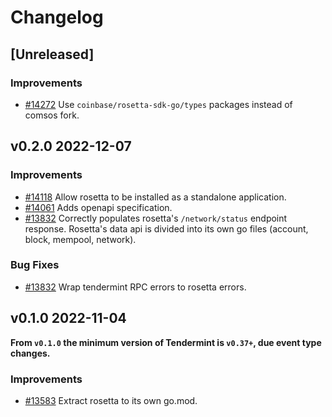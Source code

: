 <!--
Guiding Principles:

Changelogs are for humans, not machines.
There should be an entry for every single version.
The same types of changes should be grouped.
Versions and sections should be linkable.
The latest version comes first.
The release date of each version is displayed.
Mention whether you follow Semantic Versioning.

Usage:

Change log entries are to be added to the Unreleased section under the
appropriate stanza (see below). Each entry should ideally include a tag and
the Github issue reference in the following format:

* (<tag>) \#<issue-number> message

The issue numbers will later be link-ified during the release process so you do
not have to worry about including a link manually, but you can if you wish.

Types of changes (Stanzas):

"Features" for new features.
"Improvements" for changes in existing functionality.
"Deprecated" for soon-to-be removed features.
"Bug Fixes" for any bug fixes.
"Client Breaking" for breaking Protobuf, gRPC and REST routes used by end-users.
"CLI Breaking" for breaking CLI commands.
"API Breaking" for breaking exported APIs used by developers building on SDK.
Ref: https://keepachangelog.com/en/1.0.0/
-->

# Changelog

## [Unreleased]

### Improvements

* [#14272](https://github.com/cosmos/cosmos-sdk/pull/14272) Use `coinbase/rosetta-sdk-go/types` packages instead of comsos fork.

## v0.2.0 2022-12-07

### Improvements

* [#14118](https://github.com/cosmos/cosmos-sdk/pull/14118) Allow rosetta to be installed as a standalone application.
* [#14061](https://github.com/cosmos/cosmos-sdk/pull/14061) Adds openapi specification.
* [#13832](https://github.com/cosmos/cosmos-sdk/pull/13832) Correctly populates rosetta's `/network/status` endpoint response. Rosetta's data api is divided into its own go files (account, block, mempool, network).

### Bug Fixes

* [#13832](https://github.com/cosmos/cosmos-sdk/pull/13832) Wrap tendermint RPC errors to rosetta errors.

## v0.1.0 2022-11-04

**From `v0.1.0` the minimum version of Tendermint is `v0.37+`, due event type changes.**

### Improvements

* [#13583](https://github.com/cosmos/cosmos-sdk/pull/13583) Extract rosetta to its own go.mod.
